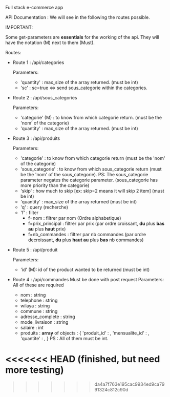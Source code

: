 Full stack e-commerce app


API Documentation : We will see in the following the routes possible.


IMPORTANT:

Some get-parameters are **essentials** for the working of the api.
They will have the notation (M) next to them (Must).


Routes:
- Route 1 : /api/categories

    Parameters:
    - 'quantity' : max_size of the array returned. (must be int)
    - 'sc' : sc=true <=> send sous_categorie within the categories.

- Route 2 : /api/sous_categories

    Parameters:
    - 'categorie' (M) : to know from which categorie return. (must be the 'nom' of the categorie)
    - 'quantity' : max_size of the array returned. (must be int)

- Route 3 : /api/produits

    Parameters:
    - 'categorie' : to know from which categorie return (must be the 'nom' of the categorie)
    - 'sous_categorie' : to know from which sous_categorie return (must be the 'nom' of the sous_categorie).
    PS: The sous_categorie parameter negates the categorie parameter. (sous_categorie has more priority than the categorie)
    - 'skip' : how much to skip [ex: skip=2 means it will skip 2 item] (must be int)
    - 'quantity' : max_size of the array returned (must be int)
    - 'q' : query (recherche)
    - 'f' : filter
        - f=nom : filtrer par nom (Ordre alphabetique)
        - f=prix_principal : filtrer par prix (par ordre croissant, **du** plus **bas au** plus **haut** prix)
        - f=nb_commandes : filtrer par nb commandes (par ordre decroissant, **du** plus **haut au** plus **bas** nb commandes)

- Route 5 : /api/produit

    Parameters:
    - 'id' (M): id of the product wanted to be returned (must be int)


- Route 4 : /api/commandes
    Must be done with post request
    Parameters: All of these are required
    - nom : string
    - telephone : string
    - wilaya : string
    - commune : string
    - adresse_complete : string
    - mode_livraison : string
    - salaire : int
    - produits : **array** of objects :
        {
            'produit_id' : ,
            'mensualite_id' : ,
            'quantite' : ,
        }
        PS : All of them must be int.

<<<<<<< HEAD
(finished, but need more testing)
=======
>>>>>>> da4a7f763e195cac9934ed9ca7991324c812c90d

